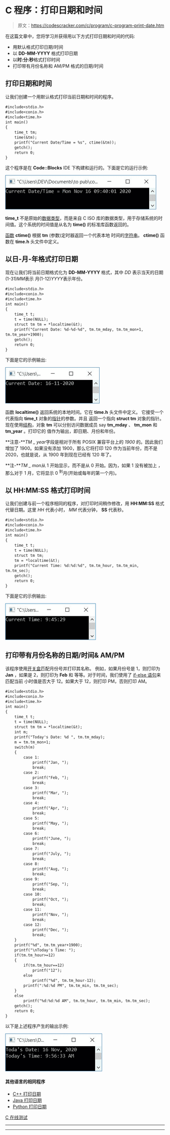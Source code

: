 # C 程序：打印日期和时间

> 原文：<https://codescracker.com/c/program/c-program-print-date.htm>

在这篇文章中，您将学习并获得用以下方式打印日期和时间的代码:

*   用默认格式打印日期/时间
*   以 **DD-MM-YYYY** 格式打印日期
*   以**时:分:秒**格式打印时间
*   打印带有月份名称和 AM/PM 格式的日期/时间

## 打印日期和时间

让我们创建一个用默认格式打印当前日期和时间的程序。

```
#include<stdio.h>
#include<conio.h>
#include<time.h>
int main()
{
    time_t tm;
    time(&tm);
    printf("Current Date/Time = %s", ctime(&tm));
    getch();
    return 0;
}
```

这个程序是在 **Code::Blocks** IDE 下构建和运行的。下面是它的运行示例:

![c program to print date](img/b41474bcf90b350ae20517054c83443a.png)

**time_t** 不是原始的[数据类型](/c/c-data-types.htm)，而是来自 C ISO 库的数据类型，用于存储系统的时间值。这个系统的时间值是从名为 **time()** 的标准库函数返回的。

[函数](/c/c-functions.htm) **ctime()** 根据 **tm** (参数)定时器返回一个代表本地 时间的[字符串](/c/c-strings.htm)。 **ctime()** 函数在 **time.h** 头文件中定义。

## 以日-月-年格式打印日期

现在让我们将当前日期格式化为 **DD-MM-YYYY** 格式，其中 *DD* 表示当天的日期(1-31)*MM*表示 月(1-12)*YYYY*表示年份。

```
#include<stdio.h>
#include<conio.h>
#include<time.h>
int main()
{
    time_t t;
    t = time(NULL);
    struct tm tm = *localtime(&t);
    printf("Current Date: %d-%d-%d", tm.tm_mday, tm.tm_mon+1, tm.tm_year+1900);
    getch();
    return 0;
}
```

下面是它的示例输出:

![print date in c](img/1d721a9ac746df1bc3240c6bdbbaab0f.png)

函数 **localtime()** 返回系统的本地时间。它在 **time.h** 头文件中定义。 它接受一个代表指向 **time_t** 对象的[指针](/c/c-pointers.htm)的参数。并且 返回一个指向 **struct tm** 对象的指针。现在使用[结构](/c/c-structures.htm)，对象 **tm** 可以分别访问数据成员 say **tm_mday** 、 **tm_mon** 和 **tm_year** 。打印它的 值作为输出，即日期、月份和年份。

**注意-***TM _ year*字段是相对于所有 POSIX 兼容平台上的 *1900* 的。因此我们 增加了 1900。如果没有添加 1900，那么它将打印 120 作为当前年份，而不是 2020，也就是说，从 1900 年到现在已经有 120 年了。

**注-***TM _ mon*从 1 开始显示，而不是从 0 开始。因为，如果 1 没有被加上 ，那么对于 1 月，它将显示 0 <sup>到</sup>月(开始或每年的第一个月)。

## 以 HH:MM:SS 格式打印时间

让我们创建与前一个程序相同的程序，对打印时间稍作修改，用 **HH:MM:SS** 格式 代替日期。这里 *HH* 代表小时， *MM* 代表分钟， **SS** 代表秒。

```
#include<stdio.h>
#include<conio.h>
#include<time.h>
int main()
{
    time_t t;
    t = time(NULL);
    struct tm tm;
	tm = *localtime(&t);
    printf("Current Time: %d:%d:%d", tm.tm_hour, tm.tm_min, tm.tm_sec);
    getch();
    return 0;
}
```

下面是它的示例输出:

![print time in c](img/9c8f42ee38b2c79fb5422b9aa384a5e0.png)

## 打印带有月份名称的日期/时间& AM/PM

该程序使用[开关盒](/c/c-switch-statement.htm)匹配月份号并打印其名称。 例如，如果月份号是 1，则打印为 **Jan** ，如果是 2，则打印为 **Feb** 和 等等。对于时间，我们使用了 [if-else 语句](/c/c-if-statement.htm)来匹配当前 小时值是否大于 12。如果大于 12，则打印 PM，否则打印 AM。

```
#include<stdio.h>
#include<conio.h>
#include<time.h>
int main()
{
    time_t t;
    t = time(NULL);
    struct tm tm = *localtime(&t);
    int m;
    printf("Today's Date: %d ", tm.tm_mday);
    m = tm.tm_mon+1;
    switch(m)
    {
        case 1:
            printf("Jan, ");
            break;
        case 2:
            printf("Feb, ");
            break;
        case 3:
            printf("Mar, ");
            break;
        case 4:
            printf("Apr, ");
            break;
        case 5:
            printf("May, ");
            break;
        case 6:
            printf("June, ");
            break;
        case 7:
            printf("July, ");
            break;
        case 8:
            printf("Aug, ");
            break;
        case 9:
            printf("Sep, ");
            break;
        case 10:
            printf("Oct, ");
            break;
        case 11:
            printf("Nov, ");
            break;
        case 12:
            printf("Dec, ");
            break;
    }
    printf("%d", tm.tm_year+1900);
    printf("\nToday's Time: ");
    if(tm.tm_hour>=12)
    {
        if(tm.tm_hour==12)
            printf("12");
        else
            printf("%d", tm.tm_hour-12);
        printf(":%d:%d PM", tm.tm_min, tm.tm_sec);
    }
    else
        printf("%d:%d:%d AM", tm.tm_hour, tm.tm_min, tm.tm_sec);
    getch();
    return 0;
}
```

以下是上述程序产生的输出示例:

![c program to print date in words](img/b833ef95a4f5fa8b2fbc647cf3b83c30.png)

#### 其他语言的相同程序

*   [C++ 打印日期](/cpp/program/cpp-program-print-date.htm)
*   [Java 打印日期](/java/program/java-program-print-time-date.htm)
*   [Python 打印日期](/python/program/python-program-print-date-time.htm)

[C 在线测试](/exam/showtest.php?subid=2)

* * *

* * *